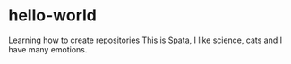 # hello-world
Learning how to create repositories
This is Spata, I like science, cats and I have many emotions.
